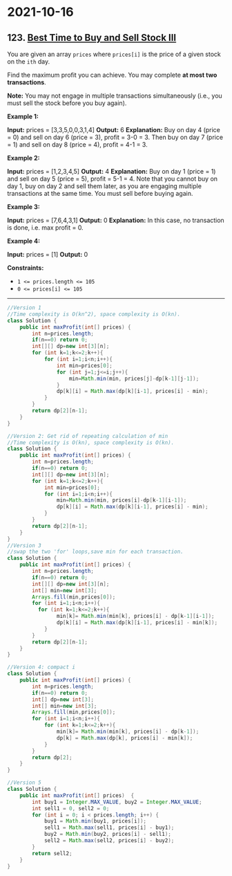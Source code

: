 # 2021-10-16

## 123. [Best Time to Buy and Sell Stock III](https://leetcode.com/problems/best-time-to-buy-and-sell-stock-iii/)

You are given an array `prices` where `prices[i]` is the price of a given stock on the `ith` day.

Find the maximum profit you can achieve. You may complete **at most two transactions**.

**Note:** You may not engage in multiple transactions simultaneously (i.e., you must sell the stock before you buy again).

**Example 1:**

**Input:** prices = \[3,3,5,0,0,3,1,4\]
**Output:** 6
**Explanation:** Buy on day 4 (price = 0) and sell on day 6 (price = 3), profit = 3-0 = 3.
Then buy on day 7 (price = 1) and sell on day 8 (price = 4), profit = 4-1 = 3.

**Example 2:**

**Input:** prices = \[1,2,3,4,5\]
**Output:** 4
**Explanation:** Buy on day 1 (price = 1) and sell on day 5 (price = 5), profit = 5-1 = 4.
Note that you cannot buy on day 1, buy on day 2 and sell them later, as you are engaging multiple transactions at the same time. You must sell before buying again.

**Example 3:**

**Input:** prices = \[7,6,4,3,1\]
**Output:** 0
**Explanation:** In this case, no transaction is done, i.e. max profit = 0.

**Example 4:**

**Input:** prices = \[1\]
**Output:** 0

**Constraints:**

- `1 <= prices.length <= 105`
- `0 <= prices[i] <= 105`

---

```java
//Version 1
//Time complexity is O(kn^2), space complexity is O(kn).
class Solution {
    public int maxProfit(int[] prices) {
        int n=prices.length;
        if(n==0) return 0;
        int[][] dp=new int[3][n];
        for (int k=1;k<=2;k++){
            for (int i=1;i<n;i++){
                int min=prices[0];
                for (int j=1;j<=i;j++){
                    min=Math.min(min, prices[j]-dp[k-1][j-1]);
                }
                dp[k][i] = Math.max(dp[k][i-1], prices[i] - min);
            }
        }
        return dp[2][n-1];
    }
}

//Version 2: Get rid of repeating calculation of min
//Time complexity is O(kn), space complexity is O(kn).
class Solution {
    public int maxProfit(int[] prices) {
        int n=prices.length;
        if(n==0) return 0;
        int[][] dp=new int[3][n];
        for (int k=1;k<=2;k++){
            int min=prices[0];
            for (int i=1;i<n;i++){
                min=Math.min(min, prices[i]-dp[k-1][i-1]);
                dp[k][i] = Math.max(dp[k][i-1], prices[i] - min);
            }
        }
        return dp[2][n-1];
    }
}
//Version 3
//swap the two 'for' loops,save min for each transaction.
class Solution {
    public int maxProfit(int[] prices) {
        int n=prices.length;
        if(n==0) return 0;
        int[][] dp=new int[3][n];
        int[] min=new int[3];
        Arrays.fill(min,prices[0]);
        for (int i=1;i<n;i++){
          for (int k=1;k<=2;k++){
                min[k]= Math.min(min[k], prices[i] - dp[k-1][i-1]);
                dp[k][i] = Math.max(dp[k][i-1], prices[i] - min[k]);
            }
        }
        return dp[2][n-1];
    }
}

//Version 4: compact i
class Solution {
    public int maxProfit(int[] prices) {
        int n=prices.length;
        if(n==0) return 0;
        int[] dp=new int[3];
        int[] min=new int[3];
        Arrays.fill(min,prices[0]);
        for (int i=1;i<n;i++){
            for (int k=1;k<=2;k++){
                min[k]= Math.min(min[k], prices[i] - dp[k-1]);
                dp[k] = Math.max(dp[k], prices[i] - min[k]);
            }
        }
        return dp[2];
    }
}

//Version 5
class Solution {
    public int maxProfit(int[] prices)  {
        int buy1 = Integer.MAX_VALUE, buy2 = Integer.MAX_VALUE;
        int sell1 = 0, sell2 = 0;
        for (int i = 0; i < prices.length; i++) {
            buy1 = Math.min(buy1, prices[i]);
            sell1 = Math.max(sell1, prices[i] - buy1);
            buy2 = Math.min(buy2, prices[i] - sell1);
            sell2 = Math.max(sell2, prices[i] - buy2);
        }
        return sell2;
    }
}
```
